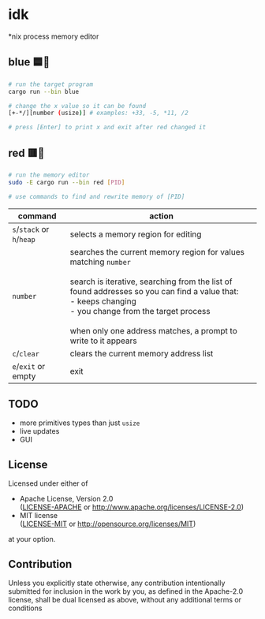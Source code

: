 <!-- idk/README.md -->

# idk
*nix process memory editor

## blue 🟦🎯
```sh
# run the target program
cargo run --bin blue

# change the x value so it can be found
[+-*/][number (usize)] # examples: +33, -5, *11, /2

# press [Enter] to print x and exit after red changed it
```

## red 🟥🏹
```sh
# run the memory editor
sudo -E cargo run --bin red [PID]

# use commands to find and rewrite memory of [PID]
```
| command | action |
|-|-|
| `s`/`stack` or `h`/`heap` | selects a memory region for editing |
| `number` | searches the current memory region for values matching `number`<br><br>search is iterative, searching from the list of found addresses so you can find a value that:<br>- keeps changing<br>- you change from the target process<br><br>when only one address matches, a prompt to write to it appears |
| `c`/`clear` | clears the current memory address list |
| `e`/`exit` or empty | exit |

## TODO
- more primitives types than just `usize`
- live updates
- GUI

## License
Licensed under either of
 * Apache License, Version 2.0  
   ([LICENSE-APACHE](LICENSE-APACHE) or http://www.apache.org/licenses/LICENSE-2.0)
 * MIT license  
   ([LICENSE-MIT](LICENSE-MIT) or http://opensource.org/licenses/MIT)

at your option.

## Contribution
Unless you explicitly state otherwise, any contribution intentionally submitted
for inclusion in the work by you, as defined in the Apache-2.0 license, shall be
dual licensed as above, without any additional terms or conditions

